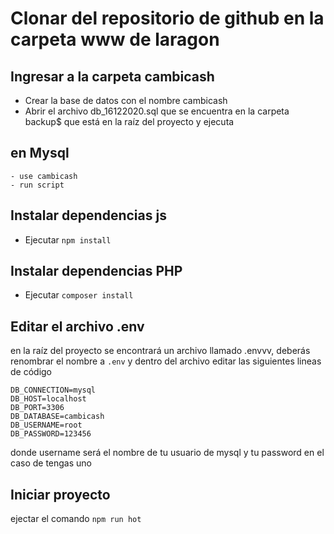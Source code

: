 # Clonar del repositorio de github en la carpeta www de laragon

## Ingresar a la carpeta cambicash

- Crear la base de datos con el nombre cambicash
- Abrir el archivo db_16122020.sql que se encuentra en la carpeta backup$ que está en la raíz del proyecto y ejecuta
## en Mysql
    - use cambicash
    - run script

## Instalar dependencias js
- Ejecutar ``npm install``

## Instalar dependencias PHP
- Ejecutar ``composer install``

## Editar el archivo .env
en la raíz del proyecto se encontrará un archivo llamado .envvv, deberás renombrar el nombre a `.env`
y dentro del archivo editar las siguientes lineas de código

```
DB_CONNECTION=mysql
DB_HOST=localhost
DB_PORT=3306
DB_DATABASE=cambicash
DB_USERNAME=root
DB_PASSWORD=123456
```

donde username será el nombre de tu usuario de mysql y tu password en el caso de tengas uno

## Iniciar proyecto

ejectar el comando ``npm run hot``
